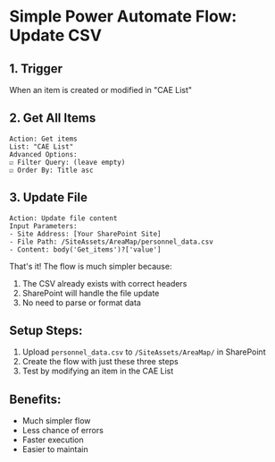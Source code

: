 # Simple Power Automate Flow: Update CSV

## 1. Trigger
When an item is created or modified in "CAE List"

## 2. Get All Items
```
Action: Get items
List: "CAE List"
Advanced Options:
☑ Filter Query: (leave empty)
☑ Order By: Title asc
```

## 3. Update File
```
Action: Update file content
Input Parameters:
- Site Address: [Your SharePoint Site]
- File Path: /SiteAssets/AreaMap/personnel_data.csv
- Content: body('Get_items')?['value']
```

That's it! The flow is much simpler because:
1. The CSV already exists with correct headers
2. SharePoint will handle the file update
3. No need to parse or format data

## Setup Steps:
1. Upload `personnel_data.csv` to `/SiteAssets/AreaMap/` in SharePoint
2. Create the flow with just these three steps
3. Test by modifying an item in the CAE List

## Benefits:
- Much simpler flow
- Less chance of errors
- Faster execution
- Easier to maintain
